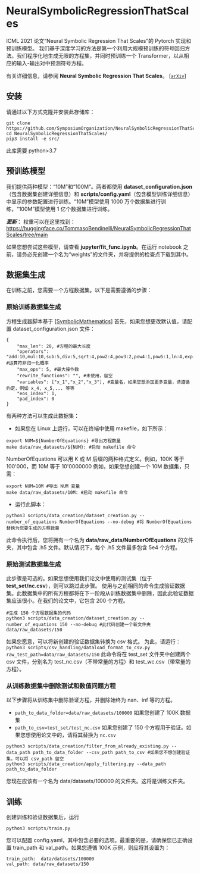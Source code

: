 # NeuralSymbolicRegressionThatScales

ICML 2021 论文“Neural Symbolic Regression That Scales”的 Pytorch 实现和预训练模型。
我们基于深度学习的方法是第一个利用大规模预训练的符号回归方法。我们程序化地生成无限的方程集，并同时预训练一个 Transformer，以从相应的输入-输出对中预测符号方程。

有关详细信息，请参阅 **Neural Symbolic Regression That Scales**。 [[`arXiv`](https://arxiv.org/pdf/2106.06427.pdf)]


## 安装
请通过以下方式克隆并安装此存储库：

```
git clone https://github.com/SymposiumOrganization/NeuralSymbolicRegressionThatScales.git
cd NeuralSymbolicRegressionThatScales/
pip3 install -e src/
```

此库需要 python>3.7



## 预训练模型
我们提供两种模型：“10M”和“100M”。两者都使用 **dataset_configuration.json**（包含数据集创建详细信息）和 **scripts/config.yaml**（包含模型训练详细信息）中显示的参数配置进行训练。“10M”模型使用 1000 万个数据集进行训练，“100M”模型使用 1 亿个数据集进行训练。

***更新***：
权重可以在这里找到：https://huggingface.co/TommasoBendinelli/NeuralSymbolicRegressionThatScales/tree/main

如果您想尝试这些模型，请查看 **jupyter/fit_func.ipynb**。在运行 notebook 之前，请务必先创建一个名为“weights”的文件夹，并将提供的检查点下载到其中。


## 数据集生成
在训练之前，您需要一个方程数据集。以下是需要遵循的步骤：

### 原始训练数据集生成
方程生成器脚本基于 [[SymbolicMathematics](https://github.com/facebookresearch/SymbolicMathematics)]
首先，如果您想更改默认值，请配置 dataset_configuration.json 文件：
```
{
    "max_len": 20, #方程的最大长度
    "operators": "add:10,mul:10,sub:5,div:5,sqrt:4,pow2:4,pow3:2,pow4:1,pow5:1,ln:4,exp:4,sin:4,cos:4,tan:4,asin:2", #运算符非归一化概率
    "max_ops": 5, #最大操作数
    "rewrite_functions": "", #未使用，留空
    "variables": ["x_1","x_2","x_3"], #变量名，如果您想添加更多变量，请遵循约定，例如 x_4, x_5,... 等等
    "eos_index": 1,
    "pad_index": 0
}
```
有两种方法可以生成此数据集：

* 如果您在 Linux 上运行，可以在终端中使用 makefile，如下所示：
```
export NUM=${NumberOfEquations} #导出方程数量
make data/raw_datasets/${NUM}: #启动 makefile 命令
```
NumberOfEquations 可以用 K 或 M 后缀的两种格式定义。例如，100K 等于 100'000，而 10M 等于 10'0000000
例如，如果您想创建一个 10M 数据集，只需：

```
export NUM=10M #导出 NUM 变量
make data/raw_datasets/10M: #启动 makefile 命令
```

* 运行此脚本：
```
python3 scripts/data_creation/dataset_creation.py --number_of_equations NumberOfEquations --no-debug #将 NumberOfEquations 替换为您要生成的方程数量
```

此命令执行后，您将拥有一个名为 **data/raw_data/NumberOfEquations** 的文件夹，其中包含 .h5 文件。默认情况下，每个 .h5 文件最多包含 5e4 个方程。


### 原始测试数据集生成
此步骤是可选的。如果您想使用我们论文中使用的测试集（位于 **test_set/nc.csv**），则可以跳过此步骤。
使用与之前相同的命令生成验证数据集。此数据集中的所有方程都将在下一阶段从训练数据集中删除，因此此验证数据集应该很小。在我们的论文中，它包含 200 个方程。

```
#生成 150 个方程数据集的代码
python3 scripts/data_creation/dataset_creation.py --number_of_equations 150 --no-debug #此代码创建一个新文件夹 data/raw_datasets/150
```

如果您愿意，可以将新创建的验证数据集转换为 csv 格式。
为此，请运行：`python3 scripts/csv_handling/dataload_format_to_csv.py raw_test_path=data/raw_datasets/150`
此命令将在 test_set 文件夹中创建两个 csv 文件，分别名为 test_nc.csv（不带常量的方程）和 test_wc.csv（带常量的方程）。

### 从训练数据集中删除测试和数值问题方程
以下步骤将从训练集中删除验证方程，并删除始终为 nan、inf 等的方程。
* `path_to_data_folder=data/raw_datasets/100000` 如果您创建了 100K 数据集
* `path_to_csv=test_set/test_nc.csv` 如果您创建了 150 个方程用于验证。如果您想使用论文中的，请将其替换为 `nc.csv`
```
python3 scripts/data_creation/filter_from_already_existing.py --data_path path_to_data_folder --csv_path path_to_csv #如果您不想创建验证集，可以将 csv_path 留空
python3 scripts/data_creation/apply_filtering.py --data_path path_to_data_folder 
```
您现在应该有一个名为 data/datasets/100000 的文件夹。这将是训练文件夹。

## 训练
创建训练和验证数据集后，运行
```
python3 scripts/train.py
```
您可以配置 config.yaml，其中包含必要的选项。最重要的是，请确保您已正确设置 train_path 和 val_path。如果您遵循 100K 示例，则应将其设置为：
```
train_path:  data/datasets/100000
val_path: data/raw_datasets/150
```